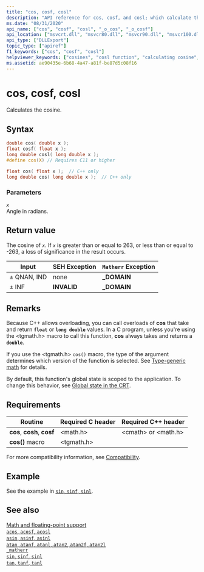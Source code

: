 ```yaml
---
title: "cos, cosf, cosl"
description: "API reference for cos, cosf, and cosl; which calculate the cosine value of a floating-point number."
ms.date: "08/31/2020"
api_name: ["cos", "cosf", "cosl", "_o_cos", "_o_cosf"]
api_location: ["msvcrt.dll", "msvcr80.dll", "msvcr90.dll", "msvcr100.dll", "msvcr100_clr0400.dll", "msvcr110.dll", "msvcr110_clr0400.dll", "msvcr120.dll", "msvcr120_clr0400.dll", "ucrtbase.dll", "api-ms-win-crt-math-l1-1-0.dll", "api-ms-win-crt-private-l1-1-0.dll"]
api_type: ["DLLExport"]
topic_type: ["apiref"]
f1_keywords: ["cos", "cosf", "cosl"]
helpviewer_keywords: ["cosines", "cosl function", "calculating cosine", "cosf function", "cos function", "trigonometric functions", "cosines, calculating"]
ms.assetid: ae90435e-6b68-4a47-a81f-be87d5c08f16
---
```

# cos, cosf, cosl

Calculates the cosine.

## Syntax

```C
double cos( double x );
float cosf( float x );
long double cosl( long double x );
#define cos(X) // Requires C11 or higher

float cos( float x );  // C++ only
long double cos( long double x );  // C++ only
```

### Parameters

*`x`*\
Angle in radians.

## Return value

The cosine of *`x`*. If *`x`* is greater than or equal to 263, or less than or equal to -263, a loss of significance in the result occurs.

|Input|SEH Exception|`Matherr` Exception|
|-----------|-------------------|-----------------------|
|± QNAN, IND|none|**_DOMAIN**|
|± INF|**INVALID**|**_DOMAIN**|

## Remarks

Because C++ allows overloading, you can call overloads of **cos** that take and return **`float`** or **`long double`** values. In a C program, unless you're using the \<tgmath.h> macro to call this function, **cos** always takes and returns a **`double`**.

If you use the \<tgmath.h> `cos()` macro, the type of the argument determines which version of the function is selected. See [Type-generic math](../tgmath.md) for details.

By default, this function's global state is scoped to the application. To change this behavior, see [Global state in the CRT](../global-state.md).

## Requirements

|Routine|Required C header|Required C++ header|
|-------------|---------------------|-|
|**cos**, **cosh**, **cosf**|\<math.h>|\<cmath> or \<math.h>|
|**cos()** macro | \<tgmath.h> ||

For more compatibility information, see [Compatibility](../compatibility.md).

## Example

See the example in [`sin`, `sinf`, `sinl`](sin-sinf-sinl.md).

## See also

[Math and floating-point support](../floating-point-support.md)\
[`acos`, `acosf`, `acosl`](acos-acosf-acosl.md)\
[`asin`, `asinf`, `asinl`](asin-asinf-asinl.md)\
[`atan`, `atanf`, `atanl`, `atan2`, `atan2f`, `atan2l`](atan-atanf-atanl-atan2-atan2f-atan2l.md)\
[`_matherr`](matherr.md)\
[`sin`, `sinf`, `sinl`](sin-sinf-sinl.md)\
[`tan`, `tanf`, `tanl`](tan-tanf-tanl.md)
